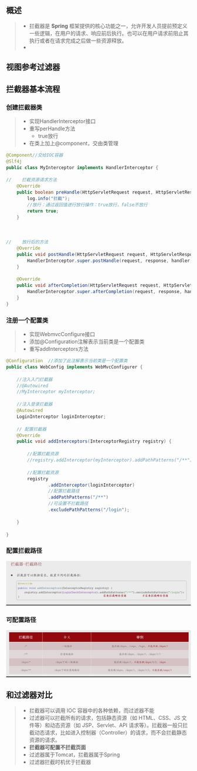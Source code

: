 ## 概述

> - 拦截器是 **Spring** 框架提供的核心功能之一，允许开发人员提前预定义一些逻辑，在用户的请求、响应前后执行。也可以在用户请求前阻止其执行或者在请求完成之后做一些资源释放。
> - 



## 视图参考过滤器



## 拦截器基本流程

### 创建拦截器类

> - 实现HandlerInterceptor接口
> - 重写perHandle方法
>   - true放行
> - 在类上加上@component，交由类管理



```java
@Component//交给IOC容器
@Slf4j
public class MyInterceptor implements HandlerInterceptor {

//    拦截资源请求方法
    @Override
    public boolean preHandle(HttpServletRequest request, HttpServletResponse response, Object handler) throws Exception {
        log.info("拦截");
        //放行：通过返回值进行放行操作：true放行，false不放行
        return true;
    }



//    放行后的方法
    @Override
    public void postHandle(HttpServletRequest request, HttpServletResponse response, Object handler, ModelAndView modelAndView) throws Exception {
        HandlerInterceptor.super.postHandle(request, response, handler, modelAndView);
    }

    @Override
    public void afterCompletion(HttpServletRequest request, HttpServletResponse response, Object handler, Exception ex) throws Exception {
        HandlerInterceptor.super.afterCompletion(request, response, handler, ex);
    }
}
```



### 注册一个配置类

> - 实现WebmvcConfigure接口
> - 添加@Configuration注解表示当前类是一个配置类
> - 重写addInterceptors方法



```java
@Configuration  //添加了此注解表示当前类是一个配置类
public class WebConfig implements WebMvcConfigurer {

    //注入入门拦截器
	//@Autowired
	//MyInterceptor myInterceptor;

    //注入登录拦截器
    @Autowired
    LoginInterceptor loginInterceptor;

    // 配置拦截器
    @Override
    public void addInterceptors(InterceptorRegistry registry) {

        //配置拦截资源
        //registry.addInterceptor(myInterceptor).addPathPatterns("/**");

        //配置拦截资源
        registry
                .addInterceptor(loginInterceptor)
                //配置拦截路径
                .addPathPatterns("/**")
                //可设置不拦截路径
                .excludePathPatterns("/login");

    }

}
```



### 配置拦截路径

![1726274221084](安全_请求拦截_拦截器.assets/1726274221084.png)



### 可配置路径

![1726366369069](安全_请求拦截_拦截器.assets/1726366369069.png)



## 和过滤器对比

> - 拦截器可以调用 IOC 容器中的各种依赖，而过滤器不能 
> - 过滤器可以拦截所有的请求，包括静态资源（如 HTML、CSS、JS 文件等）和动态资源（如 JSP、Servlet、API 请求等）。拦截器一般只拦截动态请求，比如进入控制器（Controller）的请求，而不会拦截静态资源的请求。
> - **拦截器可配置不拦截页面**
> - 过滤器属于Tomcat，拦截器属于Spring
> - 过滤器拦截时机优于拦截器